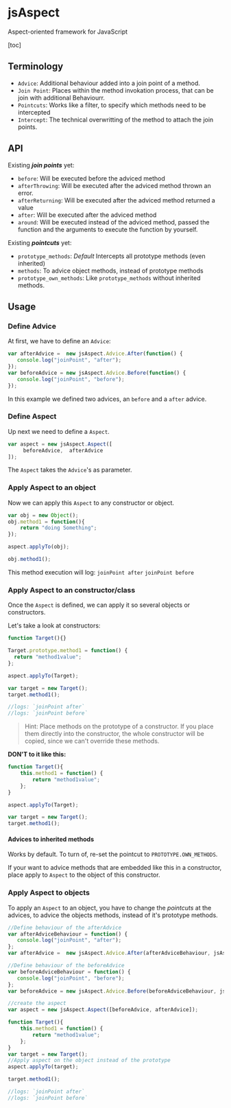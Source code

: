 jsAspect
========

Aspect-oriented framework for JavaScript

[toc]

## Terminology

- `Advice`: Additional behaviour added into a join point of a method.
- `Join Point`: Places within the method invokation process, that can be join with additional Behaviourr.
- `Pointcuts`: Works like a filter, to specify which methods need to be intercepted
- `Intercept`: The technical overwritting of the method to attach the join points.

## API 

Existing ***join points*** yet:
- `before`: Will be executed before the adviced method
- `afterThrowing`: Will be executed after the adviced method thrown an error.
- `afterReturning`: Will be executed after the adviced method returned a value
- `after`: Will be executed after the adviced method
- `around`: Will be executed instead of the adviced method, passed the function and the arguments to execute the function by yourself.

Existing ***pointcuts*** yet: 
- `prototype_methods`: *Default* Intercepts all prototype methods (even inherited)
- `methods`: To advice object methods, instead of prototype methods
- `prototype_own_methods`: Like `prototype_methods` without inherited methods.

## Usage 
### Define Advice
At first, we have to define an `Advice`:
``` javascript
var afterAdvice =  new jsAspect.Advice.After(function() {
   console.log("joinPoint", "after");
});
var beforeAdvice = new jsAspect.Advice.Before(function() {
   console.log("joinPoint", "before");
});
```
In this example we defined two advices, an `before` and a `after` advice. 
### Define Aspect
Up next we need to define a `Aspect`.
``` javascript
var aspect = new jsAspect.Aspect([
     beforeAdvice,  afterAdvice
]);
```
The `Aspect` takes the `Advice`'s as parameter. 
### Apply Aspect to an object
Now we can apply this `Aspect` to any constructor or object.

``` javascript
var obj = new Object();
obj.method1 = function(){
    return "doing Something";
});

aspect.applyTo(obj);

obj.method1();
```
This method execution will log:
`joinPoint after`
`joinPoint before`
### Apply Aspect to an constructor/class
Once the `Aspect` is defined, we can apply it so several objects or constructors.

Let's take a look at constructors:

``` javascript
function Target(){}

Target.prototype.method1 = function() {
  return "method1value";
};

aspect.applyTo(Target); 

var target = new Target();
target.method1(); 

//logs: `joinPoint after`
//logs: `joinPoint before`
``` 
> Hint: Place methods on the prototype of a constructor. If you place them directly into the constructor, the whole constructor will be copied, since we can't override these methods.

__DON'T to it like this:__
``` javascript
function Target(){
    this.method1 = function() {
        return "method1value";
    };
}

aspect.applyTo(Target); 

var target = new Target();
target.method1();
``` 
#### Advices to inherited methods
Works by default. To turn of, re-set the pointcut to `PROTOTYPE.OWN_METHODS`.

If your want to advice methods that are embedded like this in a constructor, place apply to `Aspect` to the object of this constructor.
### Apply Aspect to objects
To apply an `Aspect` to an object, you have to change the *pointcuts* at the advices, to advice the objects methods, instead of it's prototype methods. 
``` javascript
//Define behaviour of the afterAdvice
var afterAdviceBehaviour = function() {
   console.log("joinPoint", "after");
};
var afterAdvice =  new jsAspect.Advice.After(afterAdviceBehaviour, jsAspect.POINTCUT.METHODS); //set the pointcut

//Define behaviour of the beforeAdvice
var beforeAdviceBehaviour = function() {
   console.log("joinPoint", "before");
};
var beforeAdvice = new jsAspect.Advice.Before(beforeAdviceBehaviour, jsAspect.POINTCUT.METHODS); //set the pointcut 

//create the aspect
var aspect = new jsAspect.Aspect([beforeAdvice, afterAdvice]);

function Target(){
    this.method1 = function() {
        return "method1value";
    };
}
var target = new Target();
//Apply aspect on the object instead of the prototype
aspect.applyTo(target); 

target.method1();

//logs: `joinPoint after`
//logs: `joinPoint before`
``` 


